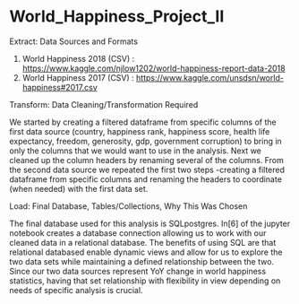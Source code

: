 # World_Happiness_Project_II

Extract:
  Data Sources and Formats
  1. World Happiness 2018 (CSV) : https://www.kaggle.com/njlow1202/world-happiness-report-data-2018
  2. World Happiness 2017 (CSV) : https://www.kaggle.com/unsdsn/world-happiness#2017.csv
  
Transform: Data Cleaning/Transformation Required
  
  We started by creating a filtered dataframe from specific columns of the first data source (country, happiness rank, happiness score, health life expectancy, freedom, generosity, gdp, government corruption) to bring in only the columns that we would want to use in the analysis. 
  Next we cleaned up the column headers by renaming several of the columns. 
  From the second data source we repeated the first two steps -creating a filtered dataframe from specific columns and renaming the headers to coordinate (when needed) with the first data set. 

Load: Final Database, Tables/Collections, Why This Was Chosen

The final database used for this analysis is SQLpostgres. In[6] of the jupyter notebook creates a database connection allowing us to work with our cleaned data in a relational database. The benefits of using SQL are that relational databased enable dynamic views and allow for us to explore the two data sets while maintaining a defined relationship between the two. Since our two data sources represent YoY change in world happiness statistics, having that set relationship with flexibility in view depending on needs of specific analysis is crucial.

